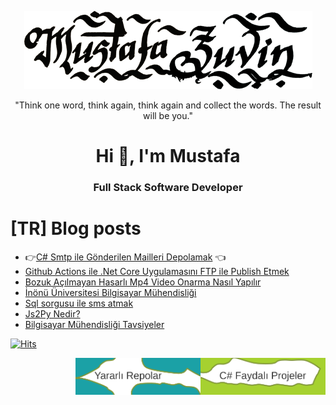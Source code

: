 <!--
▒░▒▒▒▒▒▒▒▒▒▒▒▒▒▒▒▒▒▒▒▒▒▒▒▒▒▒▒▓▓▓▓▓▓▓▓▓▓▓▓▓▓▓▓▓▓▓▓▓▓▓▓▓▓▒▒▒▒▒▒▒▒▒▒▒▒▒░
▒░▓▓▓▓▓▓▓▓▓▓▓▓▓▓▓▓▓▓▓▓▓▓▓▓▓▓▓▓TEKNOLOJİNİN YENİ ADRESİ▓▓▓▓▓▓▓▓▓▓▓▓▓▒░
▒░▓▓▒░▒╔══╗╔═╗╔═══╗╔═══╗╔═╗╔═╗╔═╗ ╔═╗╔═╗╔═╗   ╔════╗╔═══╗╔═══╗▒░▒▓▓▒░
▒░▓▓▒░▒║ ╔╝╠═╣║ ╔═╝╚╗ ╔╝║ ╚╝╔╝║ ║ ╠═╣║ ╚╝╔╝   ║ ╔╗ ║╠═╦═╝╚╗ ╔╝▒░▒▓▓▒░
▒░▓▓▒░▒║ ╚╗║ ║║ ╔╝  ║ ║ ║ ╔╗╚╗║ ╚╗║ ║║ ╔╗╚╗╔═╗║ ║║ ║╠═╩═╗ ║ ║ ▒░▒▓▓▒░
▒░▓▓▒░▒╚══╝╚═╝╚═╝   ╚═╝ ╚═╝╚═╝╚══╝╚═╝╚═╝╚═╝╚═╝╚═╝╚═╝╚═══╝ ╚═╝ ▒░▒▓▓▒░
▒░▓▓▓▓▓▓▓▓▓▓▓▓▓▓▓KEYFİNCE YAZILIM▓▓▓▓▓▓▓▓▓▓▓▓▓▓▓▓▓▓▓▓▓▓▓▓▓▓▓▓▓▓▓▓▓▓▒░
▒░▒▒▒▒▒▒▒▒▒▒▒▒▒▒▓▓▓▓▓▓▓▓▓▓▓▓▓▓▓▓▓▓▒▒▒▒▒▒▒▒▒▒▒▒▒▒▒▒▒▒▒▒▒▒▒▒▒▒▒▒▒▒▒▒▒▒░
-->
<p align="center"><img alt="Çift Klik" id="Header1_headerimg" src="https://github.com/mzuvin/mzuvin/raw/master/logo.png"></p>
<p align="center" title="[TR] 'Bir kelime tut içinden bir daha bir daha ve topla sen çıkacaksın' ">"Think one word, think again, think again and collect the words. The result will be you."</p>
<h1 align="center">Hi 👋, I'm Mustafa</h1>
<h3 align="center">Full Stack Software Developer</h3>

# [TR] Blog posts 

- :point_right:[C# Smtp ile Gönderilen Mailleri Depolamak](https://www.ciftklik.net/2021/11/c-ile-smtp-ile-gonderilen-mailleri.html)  :point_left:
- [Github Actions ile .Net Core Uygulamasını FTP ile Publish Etmek](https://www.ciftklik.net/2021/06/github-actions-dotnet-core-ftp-.html)
- [Bozuk Açılmayan Hasarlı Mp4 Video Onarma Nasıl Yapılır](https://www.ciftklik.net/2020/09/bozuk-acilmayan-hasarli-mp4-video-onarma.html)
- [İnönü Üniversitesi Bilgisayar Mühendisliği](https://www.ciftklik.net/2020/08/inonu-universitesi-bilgisayar-muhendisligi.html)
- [Sql sorgusu ile sms atmak](https://www.ciftklik.net/2020/06/sql-sorgusu-ile-sms-atmak.html)
- [Js2Py Nedir?](https://www.ciftklik.net/2018/09/pythonda-javascript-calistirmak-js2py.html)
- [Bilgisayar Mühendisliği Tavsiyeler](https://www.ciftklik.net/2019/08/bilgisayar-muhendisligi-tavsiyeler.html)

[![Hits](https://hits.seeyoufarm.com/api/count/incr/badge.svg?url=https%3A%2F%2Fgithub.com%2Fmzuvin%2Fmzuvin)]()
<p align="right"><a href='https://bit.ly/mzuvin2'><img width='200px' src="https://github.com/mzuvin/mzuvin/raw/master/star2.svg"></a><a href='https://bit.ly/mzuvin'><img width='200px' src="https://github.com/mzuvin/mzuvin/raw/master/star.svg"></a></p>
